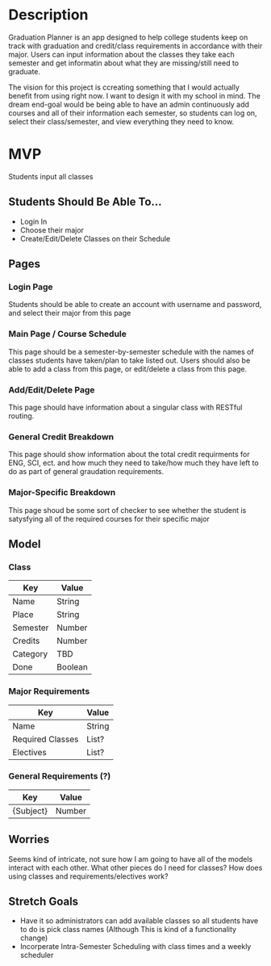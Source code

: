 # Description

Graduation Planner is an app designed to help college students keep on track with graduation and credit/class requirements in accordance with their major. Users can input information about the classes they take each semester and get informatin about what they are missing/still need to graduate.

The vision for this project is ccreating something that I would actually benefit from using right now. I want to design it with my school in mind. The dream end-goal would be being able to have an admin continuously add courses and all of their information each semester, so students can log on, select their class/semester, and view everything they need to know.


# MVP
Students input all classes

## Students Should Be Able To...
<ul>
  <li>Login In</li>
  <li>Choose their major</li>
  <li>Create/Edit/Delete Classes on their Schedule</li>
</ul>

## Pages

### Login Page
Students should be able to create an account with username and password, and select their major from this page

### Main Page / Course Schedule
This page should be a semester-by-semester schedule with the names of classes students have taken/plan to take listed out. Users should also be able to add a class from this page, or edit/delete a class from this page.

### Add/Edit/Delete Page
This page should have information about a singular class with RESTful routing.

### General Credit Breakdown 
This page should show information about the total credit requirments for ENG, SCI, ect. and how much they need to take/how much they have left to do as part of general graudation requirements.

### Major-Specific Breakdown
This page shoud be some sort of checker to see whether the student is satysfying all of the required courses for their specific major


## Model

### Class

| Key     | Value |
| ----------- | ----------- |
| Name      | String       |
| Place   | String       |
| Semester   | Number       |
| Credits  | Number        |
| Category  | TBD  |
| Done  | Boolean  |


### Major Requirements
| Key     | Value |
| ----------- | ----------- |
| Name     | String |
|    Required Classes   | List?   |
|    Electives  | List?   |

### General Requirements (?)

| Key     | Value |
| ----------- | ----------- |
|    {Subject}   | Number       |


## Worries
Seems kind of intricate, not sure how I am going to have all of the models interact with each other. What other pieces do I need for classes? How does using classes and requirements/electives work?

## Stretch Goals

<ul>
    <li>Have it so administrators can add available classes so all students have to do is pick class names (Although This is kind of a functionality change)</li>
    <li>Incorperate Intra-Semester Scheduling with class times and a weekly scheduler</li>
</ul>
